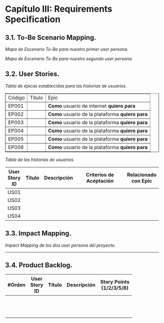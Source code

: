 # Capítulo III: Requirements Specification
## 3.1. To-Be Scenario Mapping.

*Mapa de Escenario To-Be para nuestro primer user persona.*

*Mapa de Escenario To-Be para nuestro segundo user persona.*

## 3.2. User Stories.
*Tabla de épicas establecidas para las historias de usuarios.*
<table border="1" style="text-align: left;">
	<tbody>
		<tr>
			<td colspan="1">Código</td>
            <td colspan="1">Título</td>
            <td colspan="1">Epic</td>
		</tr>
		<tr>
            <td colspan="1">EP001</td>
            <td colspan="1"> </td>
            <td colspan="1">
            <strong>Como</strong> usuario de internet<strong> quiero</strong> <strong> para</strong> 
</td>
		</tr>
        <tr>
            <td colspan="1">EP002</td>
            <td colspan="1"></td>
            <td colspan="1">
            <strong>Como</strong> usuario de la plataforma <strong>quiero </strong></strong> <strong>para </strong> 
            </td>
		</tr>
        <tr>
            <td colspan="1">EP003</td>
            <td colspan="1"></td>
            <td colspan="1">
            <strong>Como</strong> usuario de la plataforma <strong>quiero </strong><strong>para</strong>
            </td>
		</tr>
        <tr>
            <td colspan="1">EP004</td>
            <td colspan="1"> </td>
            <td colspan="1">
            <strong>Como</strong> usuario de la plataforma <strong>quiero</strong>  <strong>para</strong> 
            </td>
		</tr>
        <tr>
            <td colspan="1">EP005</td>
            <td colspan="1"> </td>
            <td colspan="1">
            <strong>Como</strong> usuario de la plataforma <strong>quiero</strong>  <strong>para</strong> 
            </td>
		</tr>
        <tr>
            <td colspan="1">EP006</td>
            <td colspan="1"></td>
            <td colspan="1">
            <strong>Como</strong> usuario de la plataforma <strong>quiero</strong> <strong>para</strong> 
            </td>
		</tr>
	</tbody>
</table>

*Tabla de las historias de usuarios.*

| User<br>Story<br>ID | Título | Descripción | Criterios de Aceptación | Relacionado<br>con Epic |
|---------------------|--------|-------------|-------------------------|-------------------------|
|US01|||||
|US02|||||
|US03|||||
|US04|||||
## 3.3. Impact Mapping.

*Impact Mapping de los dos user persona del proyecto.*

---
## 3.4. Product Backlog.

| #Orden | User<br>Story<br>ID | Título | Descripción | Story Points<br>(1/2/3/5/8)|
|--------|---------------------|--------|-------------|----------------------------|
||||||
||||||
||||||
||||||
||||||
||||||
||||||
||||||
||||||
||||||
||||||
||||||
